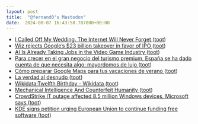 ```yaml
---
layout: post
title:  "@fernand0's Mastodon"
date:  2024-08-07 16:43:58.707000+00:00
---
```

*  [I Called Off My Wedding. The Internet Will Never Forget ](https://www.wired.com/story/weddings-social-media-apps-photos-memories-miscarriage-problem) ([toot](https://mastodon.social/@fernand0/112921741800545465))
*  [Wiz rejects Google’s $23 billion takeover in favor of IPO ](https://www.theverge.com/2024/7/23/24204198/google-wiz-acquisition-called-off-23-billion-cloud-cybersecurit) ([toot](https://mastodon.social/@fernand0/112921373704543030))
*  [AI Is Already Taking Jobs in the Video Game Industry ](https://www.wired.com/story/ai-is-already-taking-jobs-in-the-video-game-industry) ([toot](https://mastodon.social/@fernand0/112921114631440104))
*  [Para crecer en el gran negocio del turismo premium, España se ha dado cuenta de que necesita algo: mayordomos de lujo ](https://www.xataka.com/magnet/para-crecer-gran-negocio-turismo-premium-espana-se-ha-dado-cuenta-que-necesita-algo-mayordomos-luj) ([toot](https://mastodon.social/@fernand0/112920988353187904))
*  [Cómo preparar Google Maps para tus vacaciones de verano ](https://www.xataka.com/basics/como-preparar-google-maps-para-tus-vacaciones-veran) ([toot](https://mastodon.social/@fernand0/112920666618993745))
*  [La verdad al desnudo ](https://www.kaspersky.es/blog/the-naked-truth-iia/30201) ([toot](https://mastodon.social/@fernand0/112920556283976812))
*  [Wikidata:Twelfth Birthday - Wikidata ](https://www.wikidata.org/wiki/Wikidata:Twelfth_Birthda) ([toot](https://mastodon.social/@fernand0/112920295528191675))
*  [Mechanical Intelligence And Counterfeit Humanity ](https://hackaday.com/2024/07/22/mechanical-intelligence-and-counterfeit-humanity) ([toot](https://mastodon.social/@fernand0/112919992368078506))
*  [CrowdStrike IT outage affected 8.5 million Windows devices, Microsoft says ](https://www.bbc.com/news/articles/cpe3zgznwjn) ([toot](https://mastodon.social/@fernand0/112919754306969427))
*  [KDE signs petition urging European Union to continue funding free software ](https://kde.org/announcements/2024_ngi_openletter) ([toot](https://mastodon.social/@fernand0/112919625209608671))
